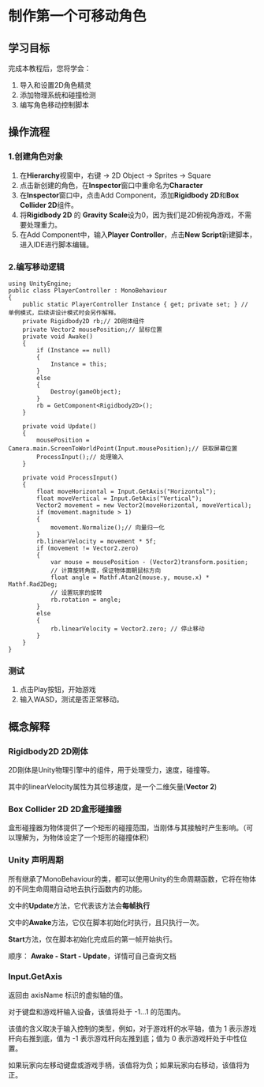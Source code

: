 # 制作第一个可移动角色

## 学习目标
完成本教程后，您将学会：

1. 导入和设置2D角色精灵
2. 添加物理系统和碰撞检测
3. 编写角色移动控制脚本

## 操作流程

### 1.创建角色对象

1. 在**Hierarchy**视窗中，右键 $\rightarrow$ 2D Object $\rightarrow$ Sprites $\rightarrow$ Square
2. 点击新创建的角色，在**Inspector**窗口中重命名为**Character**
3. 在**Inspector**窗口中，点击Add Component，添加**Rigidbody 2D**和**Box Collider 2D**组件。
4. 将**Rigidbody 2D** 的 **Gravity Scale**设为0，因为我们是2D俯视角游戏，不需要处理重力。
4. 在Add Component中，输入**Player Controller**，点击**New Script**新建脚本，进入IDE进行脚本编辑。

### 2.编写移动逻辑

```
using UnityEngine;
public class PlayerController : MonoBehaviour
{
    public static PlayerController Instance { get; private set; } // 单例模式，后续讲设计模式时会另作解释。
    private Rigidbody2D rb;// 2D刚体组件
    private Vector2 mousePosition;// 鼠标位置
    private void Awake()
    {
        if (Instance == null)
        {
            Instance = this;
        }
        else
        {
            Destroy(gameObject);
        }
        rb = GetComponent<Rigidbody2D>();
    }

    private void Update()
    {
        mousePosition = Camera.main.ScreenToWorldPoint(Input.mousePosition);// 获取屏幕位置
        ProcessInput();// 处理输入
    }

    private void ProcessInput()
    {
        float moveHorizontal = Input.GetAxis("Horizontal");
        float moveVertical = Input.GetAxis("Vertical");
        Vector2 movement = new Vector2(moveHorizontal, moveVertical);
        if (movement.magnitude > 1)
        {
            movement.Normalize();// 向量归一化
        }
        rb.linearVelocity = movement * 5f;
        if (movement != Vector2.zero)
        {
            var mouse = mousePosition - (Vector2)transform.position;
            // 计算旋转角度，保证物体面朝鼠标方向
            float angle = Mathf.Atan2(mouse.y, mouse.x) * Mathf.Rad2Deg;
            // 设置玩家的旋转
            rb.rotation = angle;
        }
        else
        {
            rb.linearVelocity = Vector2.zero; // 停止移动
        }
    }
}
```

### 测试
1. 点击Play按钮，开始游戏
2. 输入WASD，测试是否正常移动。

## 概念解释

### Rigidbody2D 2D刚体
2D刚体是Unity物理引擎中的组件，用于处理受力，速度，碰撞等。

其中的linearVelocity属性为其位移速度，是一个二维矢量(**Vector 2**)

### Box Collider 2D 2D盒形碰撞器
盒形碰撞器为物体提供了一个矩形的碰撞范围，当刚体与其接触时产生影响。（可以理解为，为物体设定了一个矩形的碰撞体积）

### Unity 声明周期
所有继承了MonoBehaviour的类，都可以使用Unity的生命周期函数，它将在物体的不同生命周期自动地去执行函数内的功能。

文中的**Update**方法，它代表该方法会**每帧执行**

文中的**Awake**方法，它仅在脚本初始化时执行，且只执行一次。

**Start**方法，仅在脚本初始化完成后的第一帧开始执行。

顺序： **Awake - Start - Update**，详情可自己查询文档

### Input.GetAxis
返回由 axisName 标识的虚拟轴的值。

对于键盘和游戏杆输入设备，该值将处于 -1...1 的范围内。

该值的含义取决于输入控制的类型，例如，对于游戏杆的水平轴，值为 1 表示游戏杆向右推到底，值为 -1 表示游戏杆向左推到底；值为 0 表示游戏杆处于中性位置。

如果玩家向左移动键盘或游戏手柄，该值将为负；如果玩家向右移动，该值将为正。
